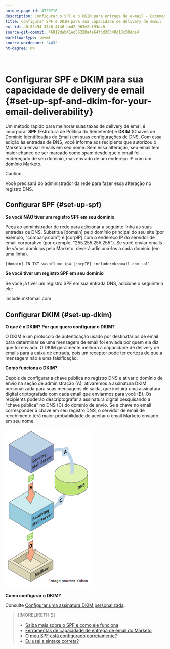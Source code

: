```yaml
---
unique-page-id: 4720710
description: Configurar o SPF e o DKIM para entrega de e-mail - Documentos do Marketo - Documentação do produto
title: Configurar SPF e DKIM para sua capacidade de delivery de email
exl-id: a0f88e94-3348-4f48-bbd2-963e2af93dc0
source-git-commit: 46812deb41ed56328a4a64fbd36340d13c50dde4
workflow-type: tm+mt
source-wordcount: '443'
ht-degree: 0%

---
```


# Configurar SPF e DKIM para sua capacidade de delivery de email {#set-up-spf-and-dkim-for-your-email-deliverability}

Um método rápido para melhorar suas taxas de delivery de email é incorporar **SPF** (Estrutura de Política do Remetente) e **DKIM** (Chaves de Domínio Identificadas de Email) em suas configurações de DNS. Com essa adição às entradas de DNS, você informa aos recipients que autorizou o Marketo a enviar emails em seu nome. Sem essa alteração, seu email tem maior chance de ser marcado como spam desde que o email foi endereçado de seu domínio, mas enviado de um endereço IP com um domínio Marketo.

>[!CAUTION]
>
>Você precisará do administrador da rede para fazer essa alteração no registro DNS.

## Configurar SPF {#set-up-spf}

**Se você NÃO tiver um registro SPF em seu domínio**

Peça ao administrador de rede para adicionar a seguinte linha às suas entradas de DNS. Substitua [domain] pelo domínio principal do seu site (por exemplo, &quot;company.com&quot;) e [corpIP] com o endereço IP do servidor de email corporativo (por exemplo, &quot;255.255.255.255&quot;). Se você enviar emails de vários domínios pelo Marketo, deverá adicioná-los a cada domínio (em uma linha).

`[domain] IN TXT v=spf1 mx ip4:[corpIP] include:mktomail.com ~all`

**Se você tiver um registro SPF em seu domínio**

Se você já tiver um registro SPF em sua entrada DNS, adicione o seguinte a ele:

include:mktomail.com

## Configurar DKIM {#set-up-dkim}

**O que é o DKIM? Por que quero configurar o DKIM?**

O DKIM é um protocolo de autenticação usado por destinatários de email para determinar se uma mensagem de email foi enviada por quem ela diz que foi enviada. O DKIM geralmente melhora a capacidade de delivery de emails para a caixa de entrada, pois um receptor pode ter certeza de que a mensagem não é uma falsificação.

**Como funciona o DKIM?**

Depois de configurar a chave pública no registro DNS e ativar o domínio de envio na seção de administração (A), ativaremos a assinatura DKIM personalizada para suas mensagens de saída, que incluirá uma assinatura digital criptografada com cada email que enviarmos para você (B). Os recipients poderão descriptografar a assinatura digital pesquisando a &quot;chave pública&quot; no DNS (C) do domínio de envio. Se a chave no email corresponder à chave em seu registro DNS, o servidor de email de recebimento terá maior probabilidade de aceitar o email Marketo enviado em seu nome.

![](assets/image2015-1-12-13-3a56-3a55.png)

**Como configurar o DKIM?**

Consulte [Configurar uma assinatura DKIM personalizada](/help/marketo/product-docs/email-marketing/deliverability/set-up-a-custom-dkim-signature.md).

>[!MORELIKETHIS]
>
>* [Saiba mais sobre o SPF e como ele funciona](http://www.open-spf.org/Introduction/)
>* [Ferramentas de capacidade de entrega de email do Marketo](https://www.marketo.com/software/email-marketing/email-deliverability/)
>* [O meu SPF está configurado corretamente?](https://www.kitterman.com/spf/validate.html)
>* [Eu usei a sintaxe correta?](https://www.open-spf.org/SPF_Record_Syntax/)

